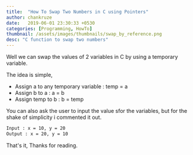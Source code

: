 ```yaml
---
title:  "How To Swap Two Numbers in C using Pointers"
author: chankruze
date:   2019-06-01 23:30:33 +0530
categories: [Programming, HowTo]
thumbnail: /assets/images/thumbnails/swap_by_reference.png
desc: "C function to swap two numbers"
---
```

Well we can swap the values of 2 variables in C by using a temporary variable.

The idea is simple,

- Assign a to any temporary variable : temp = a
- Assign b to a : a = b
- Assign temp to b : b = temp

You can also ask the user to input the value sfor the variables, but for the shake of simplicity i commented it out.


```bash
Input : x = 10, y = 20
Output : x = 20, y = 10
```

<script src="https://gist.github.com/chankruze/4bdaa12bdf75bc1f67fcd8dbc9ccf7f8.js"></script>

That's it, Thanks for reading.